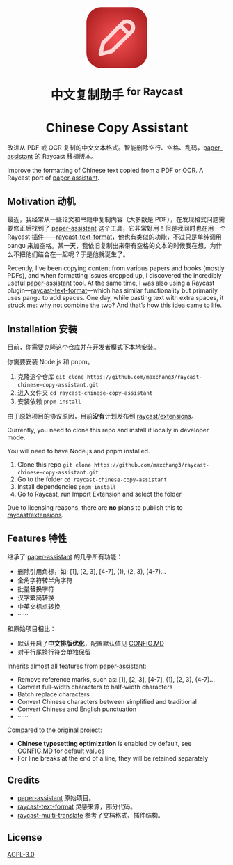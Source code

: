 <br>
<br>
<p align="center">
<img src="./assets/extension-icon.png" width="140" height="140" align="center" />
</p>

<h1 align="center">中文复制助手 <sup>for Raycast</sup></h1>
<h1 align="center">Chinese Copy Assistant</h1>

<p align="center">

改进从 PDF 或 OCR 复制的中文文本格式。智能删除空行、空格、乱码，[paper-assistant](https://github.com/laorange/paper-assistant) 的 Raycast 移植版本。

Improve the formatting of Chinese text copied from a PDF or OCR. A Raycast port of [paper-assistant](https://github.com/laorange/paper-assistant).

</p>

## Motivation 动机

最近，我经常从一些论文和书籍中复制内容（大多数是 PDF），在发现格式问题需要修正后找到了 [paper-assistant](https://github.com/laorange/paper-assistant) 这个工具，它非常好用！但是我同时也在用一个 Raycast 插件——[raycast-text-format](https://github.com/mrgeneralgoo/raycast-text-format)，他也有类似的功能，不过只是单纯调用 pangu 来加空格。某一天，我依旧复制出来带有空格的文本的时候我在想，为什么不把他们结合在一起呢？于是他就诞生了。

Recently, I've been copying content from various papers and books (mostly PDFs), and when formatting issues cropped up, I discovered the incredibly useful [paper-assistant](https://github.com/laorange/paper-assistant) tool. At the same time, I was also using a Raycast plugin—[raycast-text-format](https://github.com/mrgeneralgoo/raycast-text-format)—which has similar functionality but primarily uses pangu to add spaces. One day, while pasting text with extra spaces, it struck me: why not combine the two? And that’s how this idea came to life.

## Installation 安装

目前，你需要克隆这个仓库并在开发者模式下本地安装。

你需要安装 Node.js 和 pnpm。

1. 克隆这个仓库 `git clone https://github.com/maxchang3/raycast-chinese-copy-assistant.git`
2. 进入文件夹 `cd raycast-chinese-copy-assistant`
3. 安装依赖 `pnpm install`

由于原始项目的协议原因，目前**没有**计划发布到 [raycast/extensions](https://github.com/raycast/extensions)。

Currently, you need to clone this repo and install it locally in developer mode.

You will need to have Node.js and pnpm installed.

1. Clone this repo `git clone https://github.com/maxchang3/raycast-chinese-copy-assistant.git`
2. Go to the folder `cd raycast-chinese-copy-assistant`
3. Install dependencies `pnpm install`
4. Go to Raycast, run Import Extension and select the folder

Due to licensing reasons, there are **no** plans to publish this to [raycast/extensions](https://github.com/raycast/extensions).

## Features 特性

继承了 [paper-assistant](https://github.com/laorange/paper-assistant) 的几乎所有功能：

* 删除引用角标，如: [1], [2, 3], [4-7], (1), (2, 3), (4-7)...
* 全角字符转半角字符
* 批量替换字符
* 汉字繁简转换
* 中英文标点转换
* ······

和原始项目相比：
* 默认开启了**中文排版优化**，配置默认值见 [CONFIG.MD](CONFIG.md)
* 对于行尾换行符会单独保留

Inherits almost all features from [paper-assistant](https://github.com/laorange/paper-assistant):

* Remove reference marks, such as: [1], [2, 3], [4-7], (1), (2, 3), (4-7)...
* Convert full-width characters to half-width characters
* Batch replace characters
* Convert Chinese characters between simplified and traditional
* Convert Chinese and English punctuation
* ······

Compared to the original project:
* **Chinese typesetting optimization** is enabled by default, see [CONFIG.MD](CONFIG.md) for default values
* For line breaks at the end of a line, they will be retained separately

## Credits

* [paper-assistant](https://github.com/laorange/paper-assistant) 原始项目。
* [raycast-text-format](https://github.com/mrgeneralgoo/raycast-text-format) 灵感来源，部分代码。
* [raycast-multi-translate](https://github.com/antfu/raycast-multi-translate) 参考了文档格式、插件结构。

## License

[AGPL-3.0](./LICENSE)
